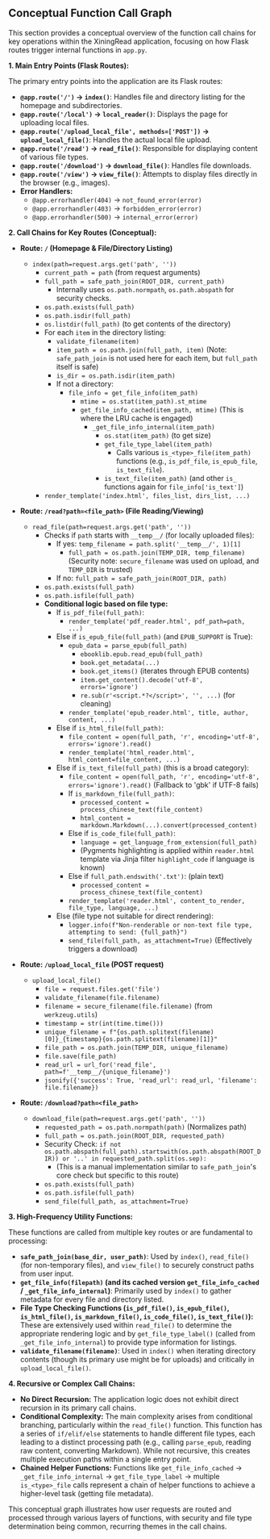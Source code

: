 ## Conceptual Function Call Graph

This section provides a conceptual overview of the function call chains for key operations within the XiningRead application, focusing on how Flask routes trigger internal functions in `app.py`.

**1. Main Entry Points (Flask Routes):**

The primary entry points into the application are its Flask routes:

*   **`@app.route('/')` -> `index()`**: Handles file and directory listing for the homepage and subdirectories.
*   **`@app.route('/local')` -> `local_reader()`**: Displays the page for uploading local files.
*   **`@app.route('/upload_local_file', methods=['POST'])` -> `upload_local_file()`**: Handles the actual local file upload.
*   **`@app.route('/read')` -> `read_file()`**: Responsible for displaying content of various file types.
*   **`@app.route('/download')` -> `download_file()`**: Handles file downloads.
*   **`@app.route('/view')` -> `view_file()`**: Attempts to display files directly in the browser (e.g., images).
*   **Error Handlers:**
    *   `@app.errorhandler(404)` -> `not_found_error(error)`
    *   `@app.errorhandler(403)` -> `forbidden_error(error)`
    *   `@app.errorhandler(500)` -> `internal_error(error)`

**2. Call Chains for Key Routes (Conceptual):**

*   **Route: `/` (Homepage & File/Directory Listing)**
    *   `index(path=request.args.get('path', ''))`
        *   `current_path = path` (from request arguments)
        *   `full_path = safe_path_join(ROOT_DIR, current_path)`
            *   Internally uses `os.path.normpath`, `os.path.abspath` for security checks.
        *   `os.path.exists(full_path)`
        *   `os.path.isdir(full_path)`
        *   `os.listdir(full_path)` (to get contents of the directory)
        *   For each `item` in the directory listing:
            *   `validate_filename(item)`
            *   `item_path = os.path.join(full_path, item)` (Note: `safe_path_join` is not used here for each item, but `full_path` itself is safe)
            *   `is_dir = os.path.isdir(item_path)`
            *   If not a directory:
                *   `file_info = get_file_info(item_path)`
                    *   `mtime = os.stat(item_path).st_mtime`
                    *   `get_file_info_cached(item_path, mtime)` (This is where the LRU cache is engaged)
                        *   `_get_file_info_internal(item_path)`
                            *   `os.stat(item_path)` (to get size)
                            *   `get_file_type_label(item_path)`
                                *   Calls various `is_<type>_file(item_path)` functions (e.g., `is_pdf_file`, `is_epub_file`, `is_text_file`).
                            *   `is_text_file(item_path)` (and other `is_` functions again for `file_info['is_text']`)
        *   `render_template('index.html', files_list, dirs_list, ...)`

*   **Route: `/read?path=<file_path>` (File Reading/Viewing)**
    *   `read_file(path=request.args.get('path', ''))`
        *   Checks if `path` starts with `__temp__/` (for locally uploaded files):
            *   If yes: `temp_filename = path.split('__temp__/', 1)[1]`
                *   `full_path = os.path.join(TEMP_DIR, temp_filename)` (Security note: `secure_filename` was used on upload, and `TEMP_DIR` is trusted)
            *   If no: `full_path = safe_path_join(ROOT_DIR, path)`
        *   `os.path.exists(full_path)`
        *   `os.path.isfile(full_path)`
        *   **Conditional logic based on file type:**
            *   If `is_pdf_file(full_path)`:
                *   `render_template('pdf_reader.html', pdf_path=path, ...)`
            *   Else if `is_epub_file(full_path)` (and `EPUB_SUPPORT` is True):
                *   `epub_data = parse_epub(full_path)`
                    *   `ebooklib.epub.read_epub(full_path)`
                    *   `book.get_metadata(...)`
                    *   `book.get_items()` (iterates through EPUB contents)
                    *   `item.get_content().decode('utf-8', errors='ignore')`
                    *   `re.sub(r'<script.*?</script>', '', ...)` (for cleaning)
                *   `render_template('epub_reader.html', title, author, content, ...)`
            *   Else if `is_html_file(full_path)`:
                *   `file_content = open(full_path, 'r', encoding='utf-8', errors='ignore').read()`
                *   `render_template('html_reader.html', html_content=file_content, ...)`
            *   Else if `is_text_file(full_path)` (this is a broad category):
                *   `file_content = open(full_path, 'r', encoding='utf-8', errors='ignore').read()` (Fallback to 'gbk' if UTF-8 fails)
                *   If `is_markdown_file(full_path)`:
                    *   `processed_content = process_chinese_text(file_content)`
                    *   `html_content = markdown.Markdown(...).convert(processed_content)`
                *   Else if `is_code_file(full_path)`:
                    *   `language = get_language_from_extension(full_path)`
                    *   (Pygments highlighting is applied within `reader.html` template via Jinja filter `highlight_code` if language is known)
                *   Else if `full_path.endswith('.txt')`: (plain text)
                    *   `processed_content = process_chinese_text(file_content)`
                *   `render_template('reader.html', content_to_render, file_type, language, ...)`
            *   Else (file type not suitable for direct rendering):
                *   `logger.info(f"Non-renderable or non-text file type, attempting to send: {full_path}")`
                *   `send_file(full_path, as_attachment=True)` (Effectively triggers a download)

*   **Route: `/upload_local_file` (POST request)**
    *   `upload_local_file()`
        *   `file = request.files.get('file')`
        *   `validate_filename(file.filename)`
        *   `filename = secure_filename(file.filename)` (from `werkzeug.utils`)
        *   `timestamp = str(int(time.time()))`
        *   `unique_filename = f"{os.path.splitext(filename)[0]}_{timestamp}{os.path.splitext(filename)[1]}"`
        *   `file_path = os.path.join(TEMP_DIR, unique_filename)`
        *   `file.save(file_path)`
        *   `read_url = url_for('read_file', path=f'__temp__/{unique_filename}')`
        *   `jsonify({'success': True, 'read_url': read_url, 'filename': file.filename})`

*   **Route: `/download?path=<file_path>`**
    *   `download_file(path=request.args.get('path', ''))`
        *   `requested_path = os.path.normpath(path)` (Normalizes path)
        *   `full_path = os.path.join(ROOT_DIR, requested_path)`
        *   Security Check: `if not os.path.abspath(full_path).startswith(os.path.abspath(ROOT_DIR)) or '..' in requested_path.split(os.sep):`
            *   (This is a manual implementation similar to `safe_path_join`'s core check but specific to this route)
        *   `os.path.exists(full_path)`
        *   `os.path.isfile(full_path)`
        *   `send_file(full_path, as_attachment=True)`

**3. High-Frequency Utility Functions:**

These functions are called from multiple key routes or are fundamental to processing:

*   **`safe_path_join(base_dir, user_path)`**: Used by `index()`, `read_file()` (for non-temporary files), and `view_file()` to securely construct paths from user input.
*   **`get_file_info(filepath)` (and its cached version `get_file_info_cached` / `_get_file_info_internal`)**: Primarily used by `index()` to gather metadata for every file and directory listed.
*   **File Type Checking Functions (`is_pdf_file()`, `is_epub_file()`, `is_html_file()`, `is_markdown_file()`, `is_code_file()`, `is_text_file()`):** These are extensively used within `read_file()` to determine the appropriate rendering logic and by `get_file_type_label()` (called from `_get_file_info_internal`) to provide type information for listings.
*   **`validate_filename(filename)`**: Used in `index()` when iterating directory contents (though its primary use might be for uploads) and critically in `upload_local_file()`.

**4. Recursive or Complex Call Chains:**

*   **No Direct Recursion:** The application logic does not exhibit direct recursion in its primary call chains.
*   **Conditional Complexity:** The main complexity arises from conditional branching, particularly within the `read_file()` function. This function has a series of `if/elif/else` statements to handle different file types, each leading to a distinct processing path (e.g., calling `parse_epub`, reading raw content, converting Markdown). While not recursive, this creates multiple execution paths within a single entry point.
*   **Chained Helper Functions:** Functions like `get_file_info_cached` -> `_get_file_info_internal` -> `get_file_type_label` -> multiple `is_<type>_file` calls represent a chain of helper functions to achieve a higher-level task (getting file metadata).

This conceptual graph illustrates how user requests are routed and processed through various layers of functions, with security and file type determination being common, recurring themes in the call chains.
